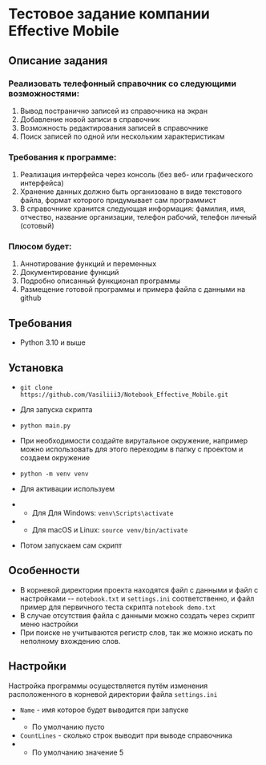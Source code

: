 # Тестовое задание компании Effective Mobile

## Описание задания

### Реализовать телефонный справочник со следующими возможностями:

1. Вывод постранично записей из справочника на экран
2. Добавление новой записи в справочник
3. Возможность редактирования записей в справочнике
4. Поиск записей по одной или нескольким характеристикам

### Требования к программе:

1. Реализация интерфейса через консоль (без веб- или графического интерфейса)
2. Хранение данных должно быть организовано в виде текстового файла, формат которого придумывает сам программист
3. В справочнике хранится следующая информация: фамилия, имя, отчество, название организации, телефон рабочий, телефон личный (сотовый)

### Плюсом будет:

1. Аннотирование функций и переменных
2. Документирование функций
3. Подробно описанный функционал программы
4. Размещение готовой программы и примера файла с данными на github

## Требования

* Python 3.10 и выше

## Установка

* `git clone https://github.com/Vasiliii3/Notebook_Effective_Mobile.git`
* Для запуска скрипта
*  `python main.py`

* При необходимости создайте вирутальное окружение, например можно использовать для этого переходим в папку с 
  проектом и создаем окружение
* `python -m venv venv`
* Для активации используем
* * Для Для Windows: `venv\Scripts\activate`
* * Для macOS и Linux: `source venv/bin/activate`
* Потом запускаем сам скрипт 

## Особенности

* В корневой директории проекта находятся файл с данными и файл с настройками -- `notebook.txt` и `settings.ini` 
  соответственно, и файл пример для первичного теста скрипта `notebook demo.txt`
* В случае отсутствия файла с данными можно создать через скрипт меню настройки
* При поиске не учитываются регистр слов, так же можно искать по неполному вхождению слов.

## Настройки

Настройка программы осуществляется путём изменения расположенного в корневой директории файла `settings.ini`

* `Name` - имя которое будет выводится при запуске
* * По умолчанию пусто
* `CountLines` - сколько строк выводит при выводе справочника
* * По умолчанию значение 5
